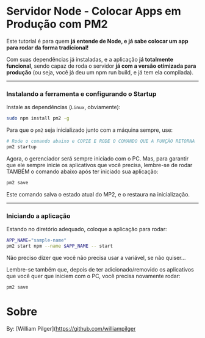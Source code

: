 # Servidor Node - Colocar Apps em Produção com PM2

Este tutorial é para quem **já entende de Node, e já sabe colocar um app para rodar da forma tradicional!**

Com suas dependências já instaladas, e a aplicação **já totalmente funcional**, sendo capaz de roda o servidor **já com a versão otimizada para produção** (ou seja, você já deu um npm run build, e já tem ela compilada).

---

### Instalando a ferramenta e configurando o Startup

Instale as dependências (`Linux`, obviamente):

```bash
sudo npm install pm2 -g
```

Para que o `pm2` seja inicializado junto com a máquina sempre, use:

```bash
# Rode o comando abaixo e COPIE E RODE O COMANDO QUE A FUNÇÂO RETORNA
pm2 startup
```

Agora, o gerenciador será sempre iniciado com o PC.
Mas, para garantir que ele sempre inicie os aplicativos que você precisa, lembre-se de rodar TAMBÉM o comando abaixo após ter iniciado sua aplicação:

```bash
pm2 save
```

Este comando salva o estado atual do MP2, e o restaura na inicialização.


---

### Iniciando a aplicação

Estando no diretório adequado, coloque a aplicação para rodar:

```bash
APP_NAME="sample-name"
pm2 start npm --name $APP_NAME -- start
```

Não preciso dizer que você não precisa usar a variável, se não quiser...

Lembre-se também que, depois de ter adicionado/removido os aplicativos que você quer que iniciem com o PC, você precisa novamente rodar:
```bash
pm2 save
```


# Sobre

By: [William Pilger](https://github.com/williampilger
